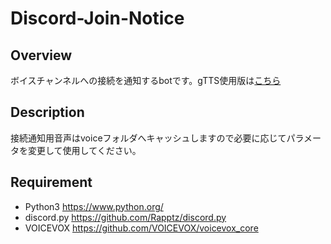 # Discord-Join-Notice
## Overview
ボイスチャンネルへの接続を通知するbotです。gTTS使用版は[こちら](https://github.com/aho4ahoaho/discord-join-notice/tree/gtts)
## Description
接続通知用音声はvoiceフォルダへキャッシュしますので必要に応じてパラメータを変更して使用してください。
## Requirement
- Python3 https://www.python.org/
- discord.py https://github.com/Rapptz/discord.py
- VOICEVOX https://github.com/VOICEVOX/voicevox_core
